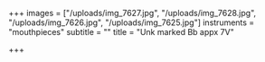 +++
images = ["/uploads/img_7627.jpg", "/uploads/img_7628.jpg", "/uploads/img_7626.jpg", "/uploads/img_7625.jpg"]
instruments = "mouthpieces"
subtitle = ""
title = "Unk marked Bb appx 7V"

+++
